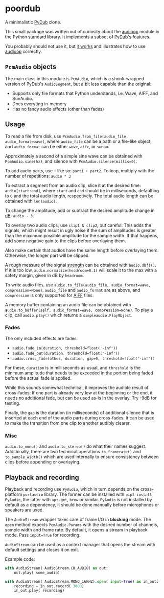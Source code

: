 # poordub

A minimalistic [PyDub](http://pydub.com) clone.

This small package was written out of curiosity about the
[audioop](https://docs.python.org/3/library/audioop.html) module
in the Python standard library.
It implements a subset of [PyDub's](http://pydub.com) features.

You probably should not use it, but [it works](tests.py) and illustrates
how to use [audioop](https://docs.python.org/3/library/audioop.html)
correctly.

## `PcmAudio` objects

The main class in this module is `PcmAudio`, which is a
shrink-wrapped version of PyDub's `AudioSegment`, but a bit less
capable than the original:

* Supports only file formats that Python understands, i.e. Wave, AIFF, and SunAudio.
* Does everyting in-memory
* Has no fancy audio effects (other than fades)

## Usage

To read a file from disk, use `PcmAudio.from_file(audio_file, audio_format=wave)`,
where `audio_file` can be a path or a file-like object, and `audio_format` can
be either `wave`, `aifc`, or `sunau`.

Approximately a second of a simple sine wave can be obtained with `PcmAudio.sine(hz)`,
and silence with `PcmAudio.silence(millis=0)`.

To add audio parts, use `+` like so: `part1 + part2`. To loop, multiply with the
number of repetitions: `audio * 3`

To extract a segment from an audio clip, slice it at the desired time: `audio[start:end]`,
where `start` and `end` should be in milliseconds, defaulting to `0` and the
total audio length, respectively. The total audio length can be obtained with
`len(audio)`.

To change the amplitude, add or subtract the desired amplitude change in
[dB](https://en.wikipedia.org/wiki/Decibel): `audio - 3`.

To overlay two audio clips, use `clip1 & clip2`, but careful: This adds the
signals, which might result in ugly noise if the sum of amplitudes is greater than
the maximum possible amplitude for the sample width. If that happens, add some
negative gain to the clips before overlaying them.

Also make certain that audios have the same length before overlaying them.
Otherwise, the longer part will be clipped.

A rough measure of the signal [strength](https://en.wikipedia.org/wiki/DBFS)
can be obtained with `audio.dbfs()`. If it is too low,
`audio.normalize(headroom=0.1)` will scale it to the max
with a safety margin, given in dB by `headroom`.

To write audio files, use `audio.to_file(audio_file, audio_format=wave, compression=None)`.
`audio_file` and `audio_format` are as above, and `compression` is only supported
for [AIFF](https://docs.python.org/3/library/aifc.html#aifc.aifc.setcomptype) files.

A memory buffer containing an audio file can be obtained with
`audio.to_buffer(self, audio_format=wave, compression=None)`.
To play a clip, call `audio.play()` which returns a `simpleaudio.PlayObject`.

### Fades

The only included effects are fades:

* `audio.fade_in(duration, threshold=float('-inf'))`
* `audio.fade_out(duration, threshold=float('-inf'))`
* `audio.cross_fade(other, duration, gap=0, threshold=float('-inf'))`

For these, `duration` is in milliseconds as usual, and `threshold`
is the minimum amplitude that needs to be exceeded in the portion
being faded before the actual fade is applied.

While this sounds somewhat technical, it improves the audible
result of cross-fades: If one part is already very low at
the beginning or the end, it needs no additional fade,
but can be used as-is in the overlay. Try -9dB for testing.

Finally, the `gap` is the duration (in milliseconds)
of additional silence that is inserted at each end of the
audio parts during cross-fades. It can be used to make the transition from
one clip to another audibly clearer.

### Misc

`audio.to_mono()` and `audio.to_stereo()` do what their names suggest.
Additionally, there are two technical operations `to_framerate()` and
`to_sample_width()` which are used internally to ensure consistency
between clips before appending or overlaying.

## Playback and recording

Playback and recording use `PyAudio`, which in turn depends on the
cross-platform `portaudio` library. The former can be installed with
`pip3 install PyAudio`, the latter with `apt-get`, `brew` or similar.
`PyAudio` is not installed by default as a dependency, it should be
done manually before microphones or speakers are used.

The `AudioStream` wrapper takes care of frame I/O in **blocking**
mode. The `open` method expects `PcmAudio.Params` with the desired
number of channels, sample width and frame rate. By default, it
opens a stream in playback mode. Pass `input=True` for recording.

`AudioStream` can be used as a context manager that opens
the stream with default settings and closes it on exit.

Example code:

```python
with AudioStream( AudioStream.CD_AUDIO) as out:
    out.play( some_audio)

with AudioStream( AudioStream.MONO_16KHZ).open( input=True) as in_out:
    recording = in_out.record( 3000)
    in_out.play( recording)
```
